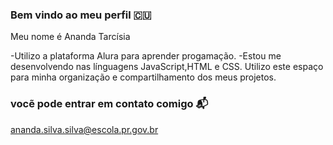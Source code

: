 ### Bem vindo ao meu perfil 🇨🇺

Meu nome é Ananda Tarcísia

-Utilizo a plataforma Alura para aprender progamação.
-Estou me desenvolvendo nas línguagens JavaScript,HTML e CSS.
Utilizo este espaço para minha organização e compartilhamento dos meus projetos.


### vocẽ pode entrar em contato comigo 📬
ananda.silva.silva@escola.pr.gov.br
